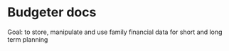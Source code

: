 # Budgeter docs
Goal: to store, manipulate and use family financial data for short and long term planning


